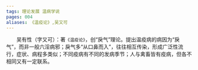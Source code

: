```yaml
---
tags: 理论发展 温病学说
pages: 004
aliases: 《温疫论》,吴又可
---
```

&emsp;&emsp;吴有性（字又可）：著`《温疫论》`，创“戾气”理论。提出温疫病的病因为“戾气”，而非一般六淫病邪；戾气多“从口鼻而入”，往往相互传染，形成广泛性流行，症状、病程多类似；不同疫病有不同的发病季节；人与禽畜皆有疫病，但各不相同又有一定联系。